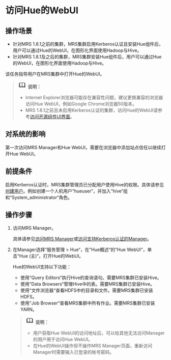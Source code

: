 # 访问Hue的WebUI<a name="ZH-CN_TOPIC_0050661078"></a>

## 操作场景<a name="zh-cn_topic_0049949144_section946489710657"></a>

-   针对MRS 1.8.1之前的集群，MRS集群启用Kerberos认证且安装Hue组件后，用户可以通过Hue的WebUI，在图形化界面使用Hadoop与Hive。
-   针对MRS 1.8.1及之后的集群，MRS集群安装Hue组件后，用户可以通过Hue的WebUI，在图形化界面使用Hadoop与Hive。

该任务指导用户在MRS集群中打开Hue的WebUI。

>![](public_sys-resources/icon-note.gif) **说明：**   
>-   Internet Explorer浏览器可能存在兼容性问题，建议更换兼容的浏览器访问Hue WebUI，例如Google Chrome浏览器50版本。  
>-   MRS 1.8.1之前且未启用Kerberos认证的集群，访问Hue的WebUI请参考[访问开源组件UI界面](访问开源组件UI界面.md)。  

## 对系统的影响<a name="zh-cn_topic_0049949144_section61564112104752"></a>

第一次访问MRS Manager和Hue WebUI，需要在浏览器中添加站点信任以继续打开Hue WebUI。

## 前提条件<a name="zh-cn_topic_0049949144_section66680320101755"></a>

启用Kerberos认证时，MRS集群管理员已分配用户使用Hive的权限。具体请参见[创建用户](创建用户-安全.md)。例如创建一个人机用户“hueuser“，并加入“hive“组和“System\_administrator“角色。

## 操作步骤<a name="zh-cn_topic_0049949144_section5792367715546"></a>

1.  访问MRS Manager。

    具体请参见[访问MRS Manager](访问MRS-Manager.md)或[访问支持Kerberos认证的Manager](访问支持Kerberos认证的Manager.md)。

2.  在Manager选择“服务管理  \>  Hue“，在“Hue概述“的“Hue WebUI“，单击“Hue \(主\)“，打开Hue的WebUI。

    Hue的WebUI支持以下功能：

    -   使用“Query Editors“执行Hive的查询语句。需要MRS集群已安装Hive。
    -   使用“Data Browsers“管理Hive中的表。需要MRS集群已安装Hive。
    -   使用“文件浏览器“查看HDFS中的目录和文件。需要MRS集群已安装HDFS。
    -   使用“Job Browser“查看MRS集群中所有作业。需要MRS集群已安装YARN。

    >![](public_sys-resources/icon-note.gif) **说明：**   
    >-   用户获取Hue WebUI的访问地址后，可以给其他无法访问Manager的用户用于访问Hue WebUI。  
    >-   在Hue的WebUI操作但不操作MRS Manager页面，重新访问Manager时需要输入已登录的帐号密码。  


